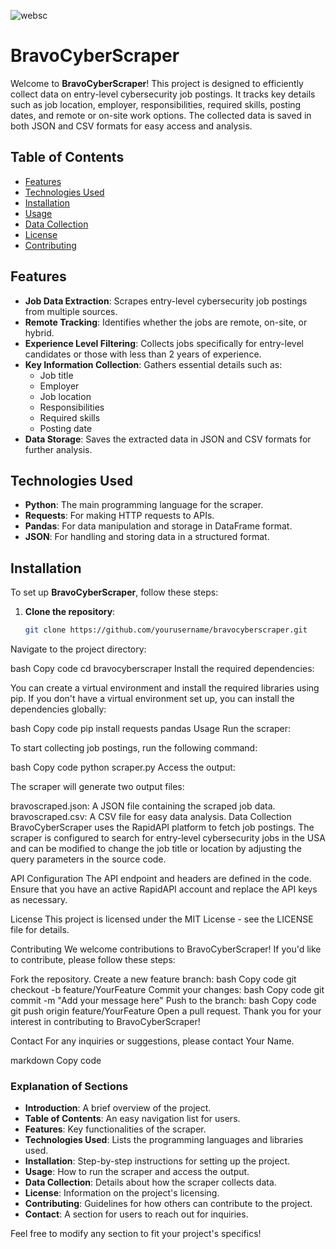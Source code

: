 ![websc](https://github.com/user-attachments/assets/647b4afc-eabf-4f70-9950-56c3c99b568d)




# BravoCyberScraper

Welcome to **BravoCyberScraper**! This project is designed to efficiently collect data on entry-level cybersecurity job postings. It tracks key details such as job location, employer, responsibilities, required skills, posting dates, and remote or on-site work options. The collected data is saved in both JSON and CSV formats for easy access and analysis.

## Table of Contents

- [Features](#features)
- [Technologies Used](#technologies-used)
- [Installation](#installation)
- [Usage](#usage)
- [Data Collection](#data-collection)
- [License](#license)
- [Contributing](#contributing)

## Features

- **Job Data Extraction**: Scrapes entry-level cybersecurity job postings from multiple sources.
- **Remote Tracking**: Identifies whether the jobs are remote, on-site, or hybrid.
- **Experience Level Filtering**: Collects jobs specifically for entry-level candidates or those with less than 2 years of experience.
- **Key Information Collection**: Gathers essential details such as:
  - Job title
  - Employer
  - Job location
  - Responsibilities
  - Required skills
  - Posting date
- **Data Storage**: Saves the extracted data in JSON and CSV formats for further analysis.

## Technologies Used

- **Python**: The main programming language for the scraper.
- **Requests**: For making HTTP requests to APIs.
- **Pandas**: For data manipulation and storage in DataFrame format.
- **JSON**: For handling and storing data in a structured format.

## Installation

To set up **BravoCyberScraper**, follow these steps:

1. **Clone the repository**:

   ```bash
   git clone https://github.com/yourusername/bravocyberscraper.git
Navigate to the project directory:

bash
Copy code
cd bravocyberscraper
Install the required dependencies:

You can create a virtual environment and install the required libraries using pip. If you don't have a virtual environment set up, you can install the dependencies globally:

bash
Copy code
pip install requests pandas
Usage
Run the scraper:

To start collecting job postings, run the following command:

bash
Copy code
python scraper.py
Access the output:

The scraper will generate two output files:

bravoscraped.json: A JSON file containing the scraped job data.
bravoscraped.csv: A CSV file for easy data analysis.
Data Collection
BravoCyberScraper uses the RapidAPI platform to fetch job postings. The scraper is configured to search for entry-level cybersecurity jobs in the USA and can be modified to change the job title or location by adjusting the query parameters in the source code.

API Configuration
The API endpoint and headers are defined in the code. Ensure that you have an active RapidAPI account and replace the API keys as necessary.

License
This project is licensed under the MIT License - see the LICENSE file for details.

Contributing
We welcome contributions to BravoCyberScraper! If you'd like to contribute, please follow these steps:

Fork the repository.
Create a new feature branch:
bash
Copy code
git checkout -b feature/YourFeature
Commit your changes:
bash
Copy code
git commit -m "Add your message here"
Push to the branch:
bash
Copy code
git push origin feature/YourFeature
Open a pull request.
Thank you for your interest in contributing to BravoCyberScraper!

Contact
For any inquiries or suggestions, please contact Your Name.

markdown
Copy code

### Explanation of Sections

- **Introduction**: A brief overview of the project.
- **Table of Contents**: An easy navigation list for users.
- **Features**: Key functionalities of the scraper.
- **Technologies Used**: Lists the programming languages and libraries used.
- **Installation**: Step-by-step instructions for setting up the project.
- **Usage**: How to run the scraper and access the output.
- **Data Collection**: Details about how the scraper collects data.
- **License**: Information on the project's licensing.
- **Contributing**: Guidelines for how others can contribute to the project.
- **Contact**: A section for users to reach out for inquiries.

Feel free to modify any section to fit your project's specifics!






